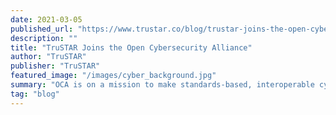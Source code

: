 ```yaml
---
date: 2021-03-05
published_url: "https://www.trustar.co/blog/trustar-joins-the-open-cybersecurity-alliance"
description: ""
title: "TruSTAR Joins the Open Cybersecurity Alliance"
author: "TruSTAR"
publisher: "TruSTAR"
featured_image: "/images/cyber_background.jpg"
summary: "OCA is on a mission to make standards-based, interoperable cybersecurity a reality, aligning with TruSTAR’s mission to improve the efficiency of security operations and helps teams eliminate integration debt through Data-Centric Security Automation."
tag: "blog"
---
```

